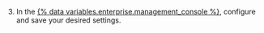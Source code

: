3. In the [{% data variables.enterprise.management_console %}](/enterprise/admin/guides/installation/accessing-the-management-console/), configure and save your desired settings.
